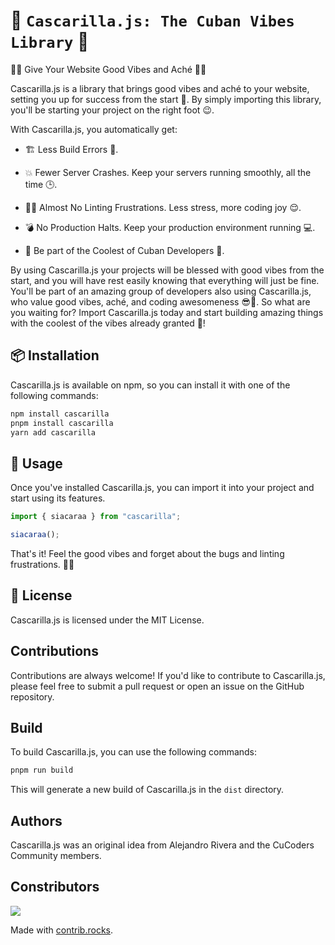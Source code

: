 🧹 `Cascarilla.js: The Cuban Vibes Library` 🧅
==============================================

🤙✨ Give Your Website Good Vibes and Aché 🤙✨

Cascarilla.js is a library that brings good vibes and aché to your website, setting you up for success from the start 🌟. By simply importing this library, you'll be starting your project on the right foot 😉.

With Cascarilla.js, you automatically get:

- 🏗️ Less Build Errors 🙌.

- 💥 Fewer Server Crashes. Keep your servers running smoothly, all the time 🕒.

- 🧘‍♂️ Almost No Linting Frustrations. Less stress, more coding joy 😌.

- 💣 No Production Halts. Keep your production environment running 💻.

- 👥 Be part of the Coolest of Cuban Developers 👥.

By using Cascarilla.js your projects will be blessed with good vibes from the start, and you will have rest easily knowing that everything will just be fine. You'll be part of an amazing group of developers also using Cascarilla.js, who value good vibes, aché, and coding awesomeness 😎💅. So what are you waiting for? Import Cascarilla.js today and start building amazing things with the coolest of the vibes already granted 🌟!

## 📦 Installation

Cascarilla.js is available on npm, so you can install it with one of the following commands:

```bash
npm install cascarilla
pnpm install cascarilla
yarn add cascarilla
```

## 📖 Usage

Once you've installed Cascarilla.js, you can import it into your project and start using its features.

```javascript
import { siacaraa } from "cascarilla";

siacaraa();
```

That's it! Feel the good vibes and forget about the bugs and linting frustrations. 🌿🌿

## 📝 License

Cascarilla.js is licensed under the MIT License.


## Contributions

Contributions are always welcome! If you'd like to contribute to Cascarilla.js, please feel free to submit a pull request or open an issue on the GitHub repository.

## Build

To build Cascarilla.js, you can use the following commands:

```bash
pnpm run build
```

This will generate a new build of Cascarilla.js in the `dist` directory.

## Authors

Cascarilla.js was an original idea from Alejandro Rivera and the CuCoders Community members.

## Constributors

<a href="https://github.com/CuCodersCommunity/cascarilla.js/graphs/contributors">
  <img src="https://contrib.rocks/image?repo=CuCodersCommunity/cascarilla.js" />
</a>

Made with [contrib.rocks](https://contrib.rocks).
